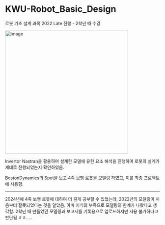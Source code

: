 # KWU-Robot_Basic_Design

로봇 기초 설계 과목
2022 Late 진행 - 2학년 때 수강

<img src="https://github.com/user-attachments/assets/23a9d111-133c-42e2-affa-c23737a5496f" alt="image" width="400"/>

Invertor Nastran을 활용하여 설계한 모델에 유한 요소 해석을 진행하여 로봇의 설계가 제대로 진행되었는지 확인하였음.

BostonDynamics의 Spot을 보고 4족 보행 로봇을 모델링 하였고, 이를 최종 프로젝트에 사용함.

___

2024년에 4족 보행 로봇에 대하여 더 깊게 공부할 수 있었는데, 2022년의 모델링이 처음부터 잘못되었다는 것을 알았음. 아마 지식의 부족으로 모델링의 한계가 나왔다고 생각함.
2학년 때 만들었던 모델링과 보고서를 기록용으로 업로드하지만 사용 불가하다고 판단됨 ㅎㅎ.....
